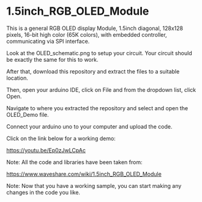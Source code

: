 # 1.5inch_RGB_OLED_Module

This is a general RGB OLED display Module, 1.5inch diagonal, 128x128 pixels, 16-bit high color (65K colors), with embedded controller, communicating via SPI interface.

Look at the OLED_schematic.png to setup your circuit. Your circuit should be exactly the same for this to work. 

After that, download this repository and extract the files to a suitable location.

Then, open your arduino IDE, click on File and from the dropdown list, click Open.

Navigate to where you extracted the repository and select and open the OLED_Demo file.

Connect your arduino uno to your computer and upload the code. 


Click on the link below for a working demo: 

https://youtu.be/Ep0zJwLCpAc


Note: All the code and libraries have been taken from:

https://www.waveshare.com/wiki/1.5inch_RGB_OLED_Module

Note: Now that you have a working sample, you can start making any changes in the code you like.

